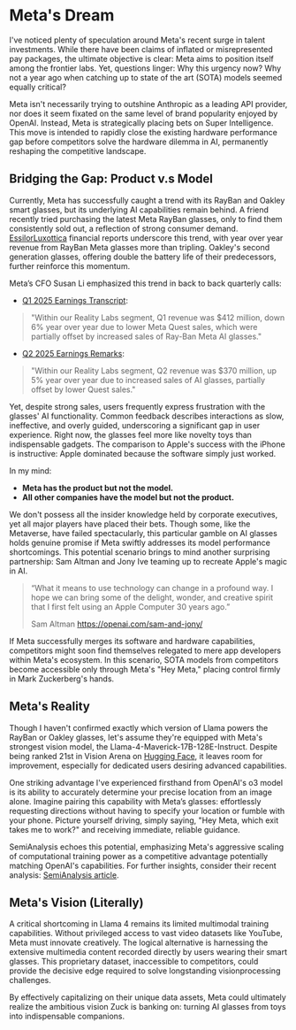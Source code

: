 # Meta's Dream

I've noticed plenty of speculation around Meta's recent surge in talent investments. While there have been claims of inflated or misrepresented pay packages, the ultimate objective is clear: Meta aims to position itself among the frontier labs. Yet, questions linger: Why this urgency now? Why not a year ago when catching up to state of the art (SOTA) models seemed equally critical?

Meta isn't necessarily trying to outshine Anthropic as a leading API provider, nor does it seem fixated on the same level of brand popularity enjoyed by OpenAI. Instead, Meta is strategically placing bets on Super Intelligence. This move is intended to rapidly close the existing hardware performance gap before competitors solve the hardware dilemma in AI, permanently reshaping the competitive landscape.

## Bridging the Gap: Product v.s Model
Currently, Meta has successfully caught a trend with its RayBan and Oakley smart glasses, but its underlying AI capabilities remain behind. A friend recently tried purchasing the latest Meta RayBan glasses, only to find them consistently sold out, a reflection of strong consumer demand. [EssilorLuxottica](https://www.essilorluxottica.com/cap/content/259500/) financial reports underscore this trend, with year over year revenue from RayBan Meta glasses more than tripling. Oakley's second generation glasses, offering double the battery life of their predecessors, further reinforce this momentum.

Meta’s CFO Susan Li emphasized this trend in back to back quarterly calls:

* [Q1 2025 Earnings Transcript](https://s21.q4cdn.com/399680738/files/doc_financials/2025/q1/Transcripts/META-Q1-2025-Earnings-Call-Transcript-1.pdf):

> "Within our Reality Labs segment, Q1 revenue was \$412 million, down 6% year over year due to lower Meta Quest sales, which were partially offset by increased sales of Ray-Ban Meta AI glasses."

* [Q2 2025 Earnings Remarks](https://s21.q4cdn.com/399680738/files/doc_downloads/2025/META-Q2-2025-Prepared-Remarks.pdf):

> "Within our Reality Labs segment, Q2 revenue was \$370 million, up 5% year over year due to increased sales of AI glasses, partially offset by lower Quest sales."

Yet, despite strong sales, users frequently express frustration with the glasses' AI functionality. Common feedback describes interactions as slow, ineffective, and overly guided, underscoring a significant gap in user experience. Right now, the glasses feel more like novelty toys than indispensable gadgets. The comparison to Apple's success with the iPhone is instructive: Apple dominated because the software simply just worked.

In my mind:

* **Meta has the product but not the model.**
* **All other companies have the model but not the product.**

We don't possess all the insider knowledge held by corporate executives, yet all major players have placed their bets. Though some, like the Metaverse, have failed spectacularly, this particular gamble on AI glasses holds genuine promise if Meta swiftly addresses its model performance shortcomings. This potential scenario brings to mind another surprising partnership: Sam Altman and Jony Ive teaming up to recreate Apple's magic in AI.

> “What it means to use technology can change in a profound way. I hope we can bring some of the delight, wonder, and creative spirit that I first felt using an Apple Computer 30 years ago.”
>
> Sam Altman
https://openai.com/sam-and-jony/

If Meta successfully merges its software and hardware capabilities, competitors might soon find themselves relegated to mere app developers within Meta's ecosystem. In this scenario, SOTA models from competitors become accessible only through Meta's "Hey Meta," placing control firmly in Mark Zuckerberg's hands.

## Meta's Reality
Though I haven't confirmed exactly which version of Llama powers the RayBan or Oakley glasses, let's assume they're equipped with Meta's strongest vision model, the Llama-4-Maverick-17B-128E-Instruct. Despite being ranked 21st in Vision Arena on [Hugging Face](https://huggingface.co/spaces/lmarena-ai/lmarena-leaderboard), it leaves room for improvement, especially for dedicated users desiring advanced capabilities.

One striking advantage I've experienced firsthand from OpenAI's o3 model is its ability to accurately determine your precise location from an image alone. Imagine pairing this capability with Meta’s glasses: effortlessly requesting directions without having to specify your location or fumble with your phone. Picture yourself driving, simply saying, "Hey Meta, which exit takes me to work?" and receiving immediate, reliable guidance.

SemiAnalysis echoes this potential, emphasizing Meta's aggressive scaling of computational training power as a competitive advantage potentially matching OpenAI's capabilities. For further insights, consider their recent analysis: [SemiAnalysis article](https://semianalysis.com/2025/07/11/meta-superintelligence-leadership-compute-talent-and-data/).

## Meta's Vision (Literally)

A critical shortcoming in Llama 4 remains its limited multimodal training capabilities. Without privileged access to vast video datasets like YouTube, Meta must innovate creatively. The logical alternative is harnessing the extensive multimedia content recorded directly by users wearing their smart glasses. This proprietary dataset, inaccessible to competitors, could provide the decisive edge required to solve longstanding visionprocessing challenges.

By effectively capitalizing on their unique data assets, Meta could ultimately realize the ambitious vision Zuck is banking on: turning AI glasses from toys into indispensable companions.


